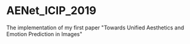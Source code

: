 # AENet_ICIP_2019
The implementation of my first paper "Towards Unified Aesthetics and Emotion Prediction in Images"
